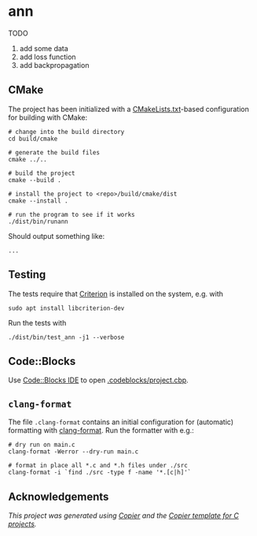 # ann

TODO

1. add some data
1. add loss function
1. add backpropagation


## CMake

The project has been initialized with a [CMakeLists.txt](CMakeLists.txt)-based
configuration for building with CMake:

```shell
# change into the build directory
cd build/cmake

# generate the build files
cmake ../..

# build the project
cmake --build .

# install the project to <repo>/build/cmake/dist
cmake --install .

# run the program to see if it works
./dist/bin/runann
```

Should output something like:

```text
...
```

## Testing

The tests require that [Criterion](https://github.com/Snaipe/Criterion) is installed on the system, e.g. with

```shell
sudo apt install libcriterion-dev
```

Run the tests with

```shell
./dist/bin/test_ann -j1 --verbose
```
## Code::Blocks

Use [Code::Blocks IDE](https://www.codeblocks.org/) to open [.codeblocks/project.cbp](.codeblocks/project.cbp). 

## `clang-format`

The file `.clang-format` contains an initial configuration for (automatic) formatting with [clang-format](https://clang.llvm.org/docs/ClangFormat.html). Run the formatter with e.g.:

```shell
# dry run on main.c
clang-format -Werror --dry-run main.c

# format in place all *.c and *.h files under ./src
clang-format -i `find ./src -type f -name '*.[c|h]'`
```

## Acknowledgements

_This project was generated using [Copier](https://pypi.org/project/copier)
and the [Copier template for C projects](https://github.com/jspaaks/copier-template-for-c-projects)._
